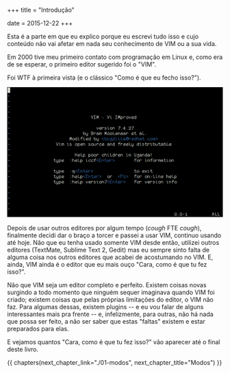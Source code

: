 +++
title = "Introdução"

date = 2015-12-22
+++

Esta é a parte em que eu explico porque eu escrevi tudo isso e cujo conteúdo
não vai afetar em nada seu conhecimento de VIM ou a sua vida.

<!-- more -->

Em 2000 tive meu primeiro contato com programação em Linux e, como era de se
esperar, o primeiro editor sugerido foi o "VIM".

Foi WTF à primeira vista (e o clássico "Como é que eu fecho isso?").

![Ok, não é a mesma versão que eu usei a 8 anos atrás, mas a sensação é a mesma.](vim-zero.png)

Depois de usar outros editores por algum tempo (*cough* FTE *cough*), finalmente
decidi dar o braço a torcer e passei a usar VIM, continuo usando até hoje. Não
que eu tenha usado somente VIM desde então, utilizei outros editores (TextMate,
Sublime Text 2, Gedit) mas eu sempre sinto falta de alguma coisa nos outros
editores que acabei de acostumando no VIM. E, ainda, VIM ainda é o editor que
eu mais ouço "Cara, como é que tu fez isso?".

Não que VIM seja um editor completo e perfeito. Existem coisas novas surgindo a
todo momento que ninguém sequer imaginava quando VIM foi criado; existem coisas
que pelas próprias limitações do editor, o VIM não faz. Para algumas dessas,
existem plugins -- e eu vou falar de alguns interessantes mais pra frente -- e,
infelizmente, para outras, não há nada que possa ser feito, a não ser saber que
estas "faltas" existem e estar preparados para elas.

E vejamos quantos "Cara, como é que tu fez isso?" vão aparecer até o final
deste livro.

{{ chapters(next_chapter_link="./01-modos", next_chapter_title="Modos") }}
